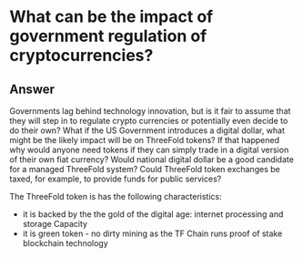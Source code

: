 # What can be the impact of government regulation of cryptocurrencies?

## Answer

Governments lag behind technology innovation, but is it fair to assume that they will step in to regulate crypto currencies or potentially even decide to do their own? What if the US Government introduces a digital dollar, what might be the likely impact will be on ThreeFold tokens? If that happened why would anyone need tokens if they can simply trade in a digital version of their own fiat currency? Would national digital dollar be a good candidate for a managed ThreeFold system? Could ThreeFold token exchanges be taxed, for example, to provide funds for public services?

The ThreeFold token is has the following characteristics:
 - it is backed by the the gold of the digital age:  internet processing and storage Capacity
 - it is green token - no dirty mining as the TF Chain runs proof of stake blockchain technology